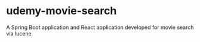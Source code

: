 # udemy-movie-search
A Spring Boot application and React application developed for movie search via lucene
